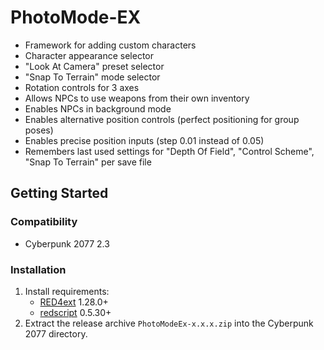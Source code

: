 # PhotoMode-EX

- Framework for adding custom characters
- Character appearance selector
- "Look At Camera" preset selector
- "Snap To Terrain" mode selector
- Rotation controls for 3 axes
- Allows NPCs to use weapons from their own inventory
- Enables NPCs in background mode
- Enables alternative position controls (perfect positioning for group poses)
- Enables precise position inputs (step 0.01 instead of 0.05)
- Remembers last used settings for "Depth Of Field", "Control Scheme", "Snap To Terrain" per save file

## Getting Started

### Compatibility

- Cyberpunk 2077 2.3

### Installation

1. Install requirements:
   - [RED4ext](https://docs.red4ext.com/getting-started/installing-red4ext) 1.28.0+
   - [redscript](https://github.com/jac3km4/redscript) 0.5.30+
2. Extract the release archive `PhotoModeEx-x.x.x.zip` into the Cyberpunk 2077 directory.

